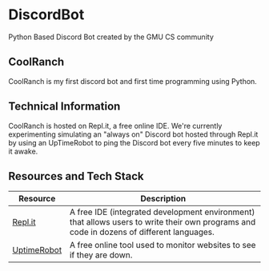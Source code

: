 # DiscordBot

Python Based Discord Bot created by the GMU CS community

## CoolRanch

CoolRanch is my first discord bot and first time programming using Python.

## Technical Information

CoolRanch is hosted on Repl.it, a free online IDE. We're currently experimenting simulating an "always on" Discord bot hosted through Repl.it by using an UpTimeRobot to ping the Discord bot every five minutes to keep it awake.

## Resources and Tech Stack

| Resource                                | Description                                                                                                                              |
| --------------------------------------- | ---------------------------------------------------------------------------------------------------------------------------------------- |
| [Repl.it](https://replit.com/)          | A free IDE (integrated development environment) that allows users to write their own programs and code in dozens of different languages. |
| [UptimeRobot](https://uptimerobot.com/) | A free online tool used to monitor websites to see if they are down.                                                                          |